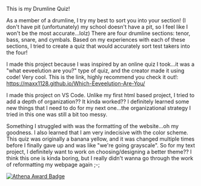 This is my Drumline Quiz!

As a member of a drumline, I try my best to sort you into your section! (I don't have pit (unfortunately) my school doesn't have a pit, so I feel like I won't be the most accurate...lolz)
There are four drumline sections: tenor, bass, snare, and cymbals. Based on my experiences with each of these sections, I tried to create a quiz that would accurately sort test takers into the four!

I made this project because I was inspired by an online quiz I took...it was a "what eeveelution are you?" type of quiz, and the creator made it using code! Very cool. This is the link, highly recommend you check it out!: https://maxx1128.github.io/Which-Eeveelution-Are-You/

I made this project on VS Code. Unlike my first html based project, I tried to add a depth of organization?? It kinda worked?? I definitely learned some new things that I need to do for my next one...the organizational strategy I tried in this one was still a bit too messy. 

Something I struggled with was the formatting of the website...oh my goodness. I also learned that I am very indecisive with the color scheme. This quiz was originally a banana yellow, and it was changed multiple times before I finally gave up and was like "we're going grayscale". So for my text project, I definitely want to work on choosing/designing a better theme?? I think this one is kinda boring, but I really didn't wanna go through the work of reformatting my webpage again ;-; 

[![Athena Award Badge](https://img.shields.io/endpoint?url=https%3A%2F%2Faward.athena.hackclub.com%2Fapi%2Fbadge)](https://award.athena.hackclub.com?utm_source=readme) 
